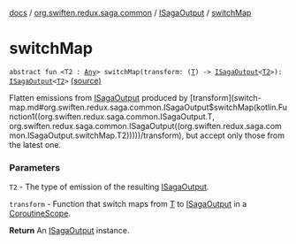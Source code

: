 [docs](../../index.md) / [org.swiften.redux.saga.common](../index.md) / [ISagaOutput](index.md) / [switchMap](./switch-map.md)

# switchMap

`abstract fun <T2 : `[`Any`](https://kotlinlang.org/api/latest/jvm/stdlib/kotlin/-any/index.html)`> switchMap(transform: (`[`T`](index.md#T)`) -> `[`ISagaOutput`](index.md)`<`[`T2`](switch-map.md#T2)`>): `[`ISagaOutput`](index.md)`<`[`T2`](switch-map.md#T2)`>` [(source)](https://github.com/protoman92/KotlinRedux/tree/master/common/common-saga/src/main/kotlin/org/swiften/redux/saga/common/CommonSaga.kt#L88)

Flatten emissions from [ISagaOutput](index.md) produced by [transform](switch-map.md#org.swiften.redux.saga.common.ISagaOutput$switchMap(kotlin.Function1((org.swiften.redux.saga.common.ISagaOutput.T, org.swiften.redux.saga.common.ISagaOutput((org.swiften.redux.saga.common.ISagaOutput.switchMap.T2)))))/transform), but accept only those from
the latest one.

### Parameters

`T2` - The type of emission of the resulting [ISagaOutput](index.md).

`transform` - Function that switch maps from [T](index.md#T) to [ISagaOutput](index.md) in a [CoroutineScope](#).

**Return**
An [ISagaOutput](index.md) instance.

